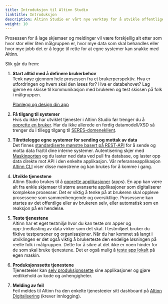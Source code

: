 ```yaml
---
title: Introduksjon til Altinn Studio
linktitle: Introduksjon
description: Altinn Studio er vårt nye verktøy for å utvikle offentlige digitale tjenester. Dette kan være alt fra helt enkle skjema til avanserte applikasjoner.
weight: 10
---
```


Prosessen for å lage skjemaer og meldinger vil være forskjellig alt etter som hvor stor eller liten målgruppen er,
hvor mye data som skal behandles eller hvor mye jobb det er å legge til rette for at egne systemer kan snakke med Altinn.

Slik går du frem: 

1. **Start alltid med å definere brukerbehov**  
   Tenk nøye gjennom hele prosessen fra et brukerperspektiv. Hva er utfordringen og hvem skal den løses for?
   Hva er databehovet? Lag gjerne en skisse til kommunikasjon med brukeren og test skissen på folk i målgruppen.

   
   <a href="/app/design/" class="a-linkFeatured mb-2">
    Planlegg og design din app
    <i class="ai ai-sm ai-nw ai-nw-right ai-arrowright" aria-hidden="true"></i>
   </a>
2. **Få tilgang til systemer**  
   Hvis du ikke har utviklet tjenester i Altinn Studio før trenger du å [opprette en bruker](../first-time-setup/).
   Har du ikke allerede en ferdig datamodell/XSD så trenger du i tillegg tilgang til [SERES-domeneklient](https://altinn.github.io/docs/seres/).
3. **Tilrettelegge egne systemer for sending og mottak av data**  
   Det finnes [standardiserte mønstre basert på REST-API](/api)
   for å sende og motta data fra/til dine interne systemer.
   Autentisering skjer med [Maskinporten](https://www.digdir.no/digitale-felleslosninger/maskinporten/869) og du laster ned data ved pull fra database,
   og laster opp data direkte mot API i den enkelte applikasjon.
   Vår referanseapplikasjon [Altinn CLI](https://github.com/Altinn/altinn-cli) ​viser disse mønstrene og kan brukes for å komme i gang.
4. **Utvikle tjenestene**  
   Altinn Studio brukes til å [opprette applikasjoner](../create-app) (apps).
   En app kan være alt fra enkle skjemaer til større avanserte applikasjoner som digitaliserer komplekse prosesser.
   Det er viktig å tenke på at brukeren skal oppleve prosessene som sammenhengende og oversiktlige.
   Prosessene kan startes av det offentlige eller av brukeren selv, eller automatisk som en reaksjon på en hendelse.
5. **Teste tjenestene**  
   Altinn har et eget testmiljø hvor du kan teste om apper og opp-/nedlasting av data virker som det skal.
   I testmiljøet bruker du fiktive testpersoner og organisasjoner.
   Når du har kommet så langt i utviklingen er det også viktig å brukerteste den endelige løsningen på reelle folk i målgruppen.
   Dette for å sikre at det ikke er noen hinder for de som skal bruke tjenestene. Det er også mulig å [teste app lokalt](../../testing/local/) på egen maskin. 
6. **Produksjonssette tjenestene**  
   Tjenesteeier kan [selv produksjonssette](../../deployment) sine applikasjoner og gjøre vedlikehold av kode og avhengigheter.
7. **Melding av feil**  
   Feil meldes til Altinn fra den enkelte tjenesteeier sitt dashboard på [Altinn Digitalisering](https://www.altinndigital.no/oversikt/) (krever innlogging).
